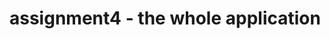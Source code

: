 # assignment4 - the whole application

[https://github.com/Rares1707/UBB-SE-2024-Team-42]: 	"aaaaaaaa"

